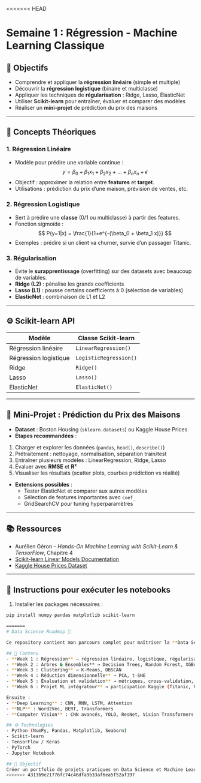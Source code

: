 <<<<<<< HEAD
# Semaine 1 : Régression - Machine Learning Classique

## 🎯 Objectifs
- Comprendre et appliquer la **régression linéaire** (simple et multiple)
- Découvrir la **régression logistique** (binaire et multiclasse)
- Appliquer les techniques de **régularisation** : Ridge, Lasso, ElasticNet
- Utiliser **Scikit-learn** pour entraîner, évaluer et comparer des modèles
- Réaliser un **mini-projet** de prédiction du prix des maisons

---

## 📖 Concepts Théoriques

### 1. Régression Linéaire
- Modèle pour prédire une variable continue :  
$$
y = \beta_0 + \beta_1 x_1 + \beta_2 x_2 + ... + \beta_n x_n + \epsilon
$$
- Objectif : approximer la relation entre **features** et **target**.
- Utilisations : prédiction du prix d’une maison, prévision de ventes, etc.

### 2. Régression Logistique
- Sert à prédire une **classe** (0/1 ou multiclasse) à partir des features.  
- Fonction sigmoïde :  
$$
P(y=1|x) = \frac{1}{1+e^{-(\beta_0 + \beta_1 x)}}
$$  
- Exemples : prédire si un client va churner, survie d’un passager Titanic.

### 3. Régularisation
- Évite le **surapprentissage** (overfitting) sur des datasets avec beaucoup de variables.  
- **Ridge (L2)** : pénalise les grands coefficients  
- **Lasso (L1)** : pousse certains coefficients à 0 (sélection de variables)  
- **ElasticNet** : combinaison de L1 et L2

---

## ⚙️ Scikit-learn API
| Modèle | Classe Scikit-learn |
|--------|------------------|
| Régression linéaire | `LinearRegression()` |
| Régression logistique | `LogisticRegression()` |
| Ridge | `Ridge()` |
| Lasso | `Lasso()` |
| ElasticNet | `ElasticNet()` |

---

## 📝 Mini-Projet : Prédiction du Prix des Maisons
- **Dataset** : Boston Housing (`sklearn.datasets`) ou Kaggle House Prices
- **Étapes recommandées** :
1. Charger et explorer les données (`pandas`, `head()`, `describe()`)  
2. Prétraitement : nettoyage, normalisation, séparation train/test  
3. Entraîner plusieurs modèles : LinearRegression, Ridge, Lasso  
4. Évaluer avec **RMSE** et **R²**  
5. Visualiser les résultats (scatter plots, courbes prédiction vs réalité)  

- **Extensions possibles** :
  - Tester ElasticNet et comparer aux autres modèles  
  - Sélection de features importantes avec `coef_`  
  - GridSearchCV pour tuning hyperparamètres

---

## 📚 Ressources
- Aurélien Géron – *Hands-On Machine Learning with Scikit-Learn & TensorFlow*, Chapitre 4  
- [Scikit-learn Linear Models Documentation](https://scikit-learn.org/stable/modules/linear_model.html)  
- [Kaggle House Prices Dataset](https://www.kaggle.com/c/house-prices-advanced-regression-techniques)  

---

## 🚀 Instructions pour exécuter les notebooks
1. Installer les packages nécessaires :  
```bash
pip install numpy pandas matplotlib scikit-learn

=======
# Data Science Roadmap 🚀

Ce repository contient mon parcours complet pour maîtriser la **Data Science, Machine Learning et Deep Learning** à travers des projets pratiques avec **Scikit-learn, TensorFlow et PyTorch**.

## 📂 Contenu
- **Week 1 : Régression** → régression linéaire, logistique, régularisation (Ridge, Lasso, ElasticNet)
- **Week 2 : Arbres & Ensembles** → Decision Trees, Random Forest, XGBoost, LightGBM
- **Week 3 : Clustering** → K-Means, DBSCAN
- **Week 4 : Réduction dimensionnelle** → PCA, t-SNE
- **Week 5 : Évaluation et validation** → métriques, cross-validation, GridSearch
- **Week 6 : Projet ML intégrateur** → participation Kaggle (Titanic, House Prices)

Ensuite :
- **Deep Learning** : CNN, RNN, LSTM, Attention
- **NLP** : Word2Vec, BERT, Transformers
- **Computer Vision** : CNN avancés, YOLO, ResNet, Vision Transformers

## ⚙️ Technologies
- Python (NumPy, Pandas, Matplotlib, Seaborn)
- Scikit-learn
- TensorFlow / Keras
- PyTorch
- Jupyter Notebook

## 🎯 Objectif
Créer un portfolio de projets pratiques en Data Science et Machine Learning.
>>>>>>> 4313b9e21776fc74c46dfa9b33af6ea5f52af197
